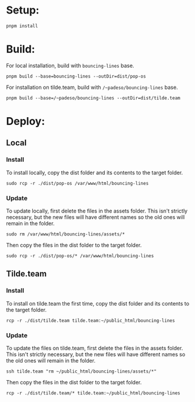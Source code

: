 # Setup:
```shell
pnpm install
```
# Build:
For local installation, build with `bouncing-lines` base.
```shell
pnpm build --base=bouncing-lines --outDir=dist/pop-os
```
For installation on tilde.team, build with `/~padeso/bouncing-lines` base.
```shell
pnpm build --base=/~padeso/bouncing-lines --outDir=dist/tilde.team
```
# Deploy:
## Local
### Install
To install locally, copy the dist folder and its contents to the target folder.
```shell
sudo rcp -r ./dist/pop-os /var/www/html/bouncing-lines
```
### Update
To update locally, first delete the files in the assets folder. This isn't strictly necessary, but the new files will 
have different names so the old ones will remain in the folder. 
```shell
sudo rm /var/www/html/bouncing-lines/assets/*
```
Then copy the files in the dist folder to the target folder.
```shell
sudo rcp -r ./dist/pop-os/* /var/www/html/bouncing-lines
```
## Tilde.team
### Install
To install on tilde.team the first time, copy the dist folder and its contents to the target folder.
```shell
rcp -r ./dist/tilde.team tilde.team:~/public_html/bouncing-lines
```
### Update
To update the files on tilde.team, first delete the files in the assets folder. This isn't strictly necessary, but the 
new files will have different names so the old ones will remain in the folder.
```shell
ssh tilde.team "rm ~/public_html/bouncing-lines/assets/*"
```
Then copy the files in the dist folder to the target folder.
```shell
rcp -r ./dist/tilde.team/* tilde.team:~/public_html/bouncing-lines
```
